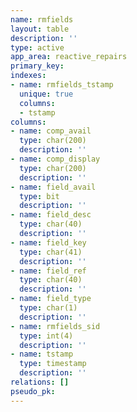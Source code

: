 ```yaml
---
name: rmfields
layout: table
description: ''
type: active
app_area: reactive_repairs
primary_key: 
indexes:
- name: rmfields_tstamp
  unique: true
  columns:
  - tstamp
columns:
- name: comp_avail
  type: char(200)
  description: ''
- name: comp_display
  type: char(200)
  description: ''
- name: field_avail
  type: bit
  description: ''
- name: field_desc
  type: char(40)
  description: ''
- name: field_key
  type: char(41)
  description: ''
- name: field_ref
  type: char(40)
  description: ''
- name: field_type
  type: char(1)
  description: ''
- name: rmfields_sid
  type: int(4)
  description: ''
- name: tstamp
  type: timestamp
  description: ''
relations: []
pseudo_pk: 
---
```


